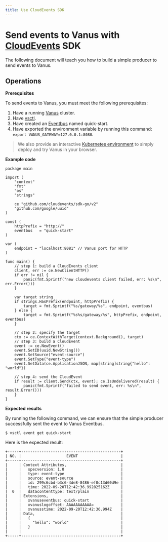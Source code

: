 ```yaml
---
title: Use CloudEvents SDK
---
```


# Send events to Vanus with [CloudEvents](https://github.com/cloudevents) SDK

The following document will teach you how to build a simple producer to send events to Vanus.

## Operations

**Prerequisites**

To send events to Vanus, you must meet the following prerequisites:
1. Have a running [Vanus](https://github.com/linkall-labs/docs/blob/main/user-manual/getting-started/install/k8s(recommended).md) cluster.
2. Have [vsctl](https://github.com/linkall-labs/docs/blob/main/user-manual/how-to/vsctl.md).
3. Have created an [Eventbus](https://github.com/linkall-labs/docs/blob/main/concepts/eventbus.md) named quick-start.
4. Have exported the environment variable by running this command: `export VANUS_GATEWAY=127.0.0.1:8080`.

> We also provide an interactive [Kubernetes environment](https://play.linkall.com/) to simply deploy and try Vanus in your browser.

**Example code**

```golang
package main

import (
	"context"
	"fmt"
	"os"
	"strings"

	ce "github.com/cloudevents/sdk-go/v2"
	"github.com/google/uuid"
)

const (
	httpPrefix = "http://"
	eventbus   = "quick-start"
)

var (
	endpoint = "localhost:8081" // Vanus port for HTTP
)

func main() {
	// step 1: build a CloudEvents client
	client, err := ce.NewClientHTTP()
	if err != nil {
		panic(fmt.Sprintf("new cloudevents client failed, err: %s\n", err.Error()))
	}

	var target string
	if strings.HasPrefix(endpoint, httpPrefix) {
		target = fmt.Sprintf("%s/gateway/%s", endpoint, eventbus)
	} else {
		target = fmt.Sprintf("%s%s/gateway/%s", httpPrefix, endpoint, eventbus)
	}

	// step 2: specify the target
	ctx := ce.ContextWithTarget(context.Background(), target)
	// step 3: build a CloudEvent
	event := ce.NewEvent()
	event.SetID(uuid.NewString())
	event.SetSource("event-source")
	event.SetType("event-type")
	event.SetData(ce.ApplicationJSON, map[string]string{"hello": "world"})

	// step 4: send the CloudEvent
	if result := client.Send(ctx, event); ce.IsUndelivered(result) {
		panic(fmt.Sprintf("failed to send event, err: %s\n", result.Error()))
	}
}
```

**Expected results**

By running the following command, we can ensure that the simple producer successfully sent the event to Vanus Eventbus.
```
$ vsctl event get quick-start
```
Here is the expected result:
```
+-----+--------------------------------------------+
| NO. |                    EVENT                   |
+-----+--------------------------------------------+
|     | Context Attributes,                        |
|     |   specversion: 1.0                         |
|     |   type: event-type                         |
|     |   source: event-source                     |
|     |   id: 299c6cbd-b3c6-4de8-8486-ef0c13d60d9e |
|     |   time: 2022-09-20T12:42:36.992825162Z     |
|  0  |   datacontenttype: text/plain              |
|     | Extensions,                                |
|     |   xvanuseventbus: quick-start              |
|     |   xvanuslogoffset: AAAAAAAAAAA=            |
|     |   xvanusstime: 2022-09-20T12:42:36.994Z    |
|     | Data,                                      |
|     |   {                                        |
|     |     "hello": "world"                       |
|     |   }                                        |
|     |                                            |
+-----+--------------------------------------------+
```
